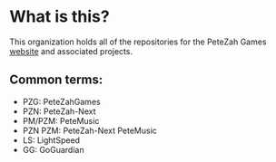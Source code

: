 # What is this?
This organization holds all of the repositories for the PeteZah Games [website](https://petezahgames.com/) and associated projects.

## Common terms:
- PZG: PeteZahGames
- PZN: PeteZah-Next
- PM/PZM: PeteMusic
- PZN PZM: PeteZah-Next PeteMusic
- LS: LightSpeed
- GG: GoGuardian
